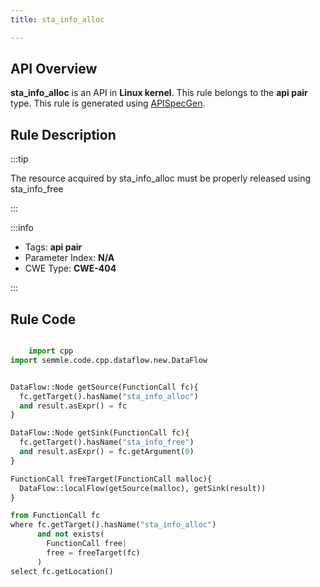 ```yaml
---
title: sta_info_alloc

---
```



## API Overview
**sta_info_alloc** is an API in **Linux kernel**. This rule belongs to the **api pair** type. This rule is generated using [APISpecGen](../../tools/APISpecGen).
## Rule Description

:::tip

The resource acquired by sta_info_alloc must be properly released using sta_info_free

:::

:::info

- Tags: **api pair**
- Parameter Index: **N/A**
- CWE Type: **CWE-404**

:::

## Rule Code
```python

    import cpp
import semmle.code.cpp.dataflow.new.DataFlow


DataFlow::Node getSource(FunctionCall fc){
  fc.getTarget().hasName("sta_info_alloc")
  and result.asExpr() = fc
}

DataFlow::Node getSink(FunctionCall fc){
  fc.getTarget().hasName("sta_info_free")
  and result.asExpr() = fc.getArgument(0)
}

FunctionCall freeTarget(FunctionCall malloc){
  DataFlow::localFlow(getSource(malloc), getSink(result))
}

from FunctionCall fc
where fc.getTarget().hasName("sta_info_alloc")
      and not exists(
        FunctionCall free| 
        free = freeTarget(fc)
      )
select fc.getLocation()

    
```